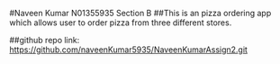 #Naveen Kumar N01355935 Section B
##This is an pizza ordering app which allows user to order pizza from three different stores.

##github repo link: https://github.com/naveenKumar5935/NaveenKumarAssign2.git